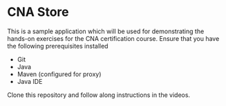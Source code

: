 # CNA Store #

This is a sample application which will be used for demonstrating the hands-on exercises for the CNA certification course. Ensure that you have the following prerequisites installed 

* Git
* Java
* Maven (configured for proxy)
* Java IDE

Clone this repository and follow along instructions in the videos.

